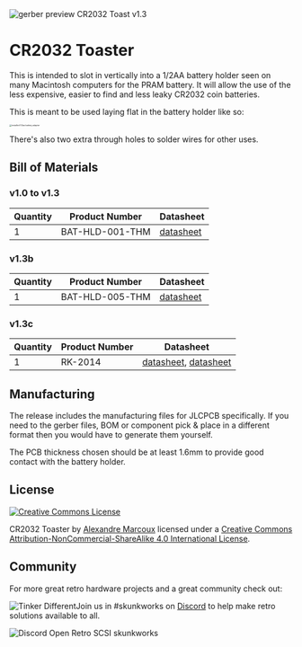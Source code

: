 <img src="docs/CR2032 Toaster v1.3.png" alt="gerber preview CR2032 Toast v1.3" />

# CR2032 Toaster

This is intended to slot in vertically into a 1/2AA battery holder seen on many Macintosh computers for the PRAM battery. It will allow the use of the less expensive, easier to find and less leaky CR2032 coin batteries.

This is meant to be used laying flat in the battery holder like so:

<img src="docs/macintosh_se_battery_adapter.jpg" alt="installed 1/2aa battery adapter" style="zoom: 25%; margin: 0;" />

There's also two extra through holes to solder wires for other uses.



## Bill of Materials

### v1.0 to v1.3

| Quantity | Product Number  | Datasheet                                                    |
| :------- | --------------- | ------------------------------------------------------------ |
| 1        | BAT-HLD-001-THM | [datasheet](datasheets/BAT-HLD-001-THM_Linx_Technologies.pdf) |

### v1.3b

| Quantity | Product Number  | Datasheet                                      |
| :------- | --------------- | ---------------------------------------------- |
| 1        | BAT-HLD-005-THM | [datasheet](datasheets/BAT-HLD-005-THM_TE.pdf) |

### v1.3c

| Quantity | Product Number | Datasheet                                                    |
| :------- | -------------- | ------------------------------------------------------------ |
| 1        | RK-2014        | [datasheet](datasheets/Reekart_RK-2014_1.png), [datasheet](datasheets/Reekart_RK-2014_2.png) |



## Manufacturing

The release includes the manufacturing files for JLCPCB specifically. If you need to the gerber files, BOM or component pick & place in a different format then you would have to generate them yourself.

The PCB thickness chosen should be at least 1.6mm to provide good contact with the battery holder.



## License

<a rel="license" href="http://creativecommons.org/licenses/by-nc-sa/4.0/"><img alt="Creative Commons License" style="border-width:0" src="https://i.creativecommons.org/l/by-nc-sa/4.0/88x31.png" /></a>

CR2032 Toaster by [Alexandre Marcoux](https://github.com/alxlab-zone66x/cr2032_toaster) licensed under a <a rel="license" href="http://creativecommons.org/licenses/by-nc-sa/4.0/">Creative Commons Attribution-NonCommercial-ShareAlike 4.0 International License</a>.



## Community

For more great retro hardware projects and a great community check out:

[<img src="docs/tinker_different_sat_rev_600.png" alt="Tinker Different" style="float: left;" alt="Tinker Different" style="float: left;" />](https://tinkerdifferent.com/)









Join us in #skunkworks on [Discord](https://discord.gg/GKcvtgU7P9) to help make retro solutions available to all.

[<img src="docs\discordbanner.png" alt="Discord Open Retro SCSI skunkworks" style="float: left;" />](https://discord.gg/GKcvtgU7P9)






